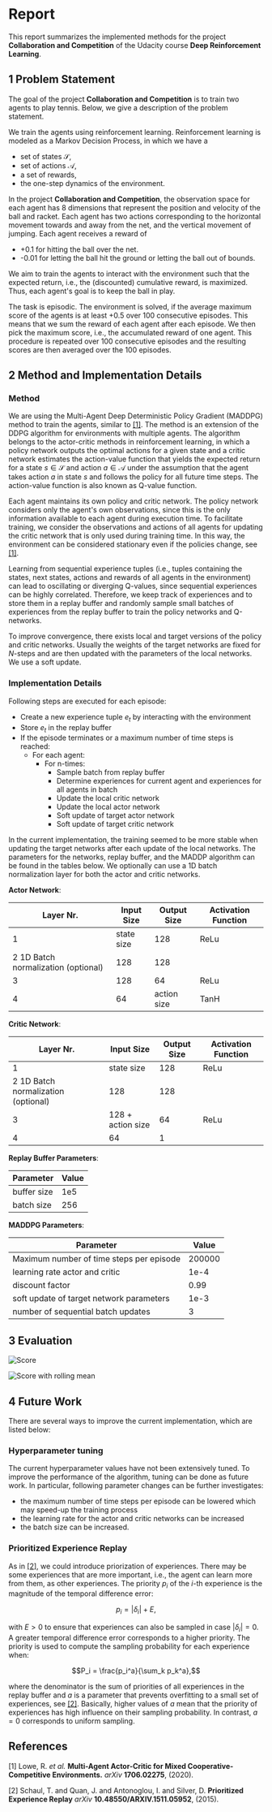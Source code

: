 # Report

This report summarizes the implemented methods for the project **Collaboration and Competition** of the Udacity course 
**Deep Reinforcement Learning**. 

## 1 Problem Statement

The goal of the project **Collaboration and Competition** is to train two agents to play tennis. 
Below, we give a description of the problem statement.

We train the agents using reinforcement learning. 
Reinforcement learning is modeled as a Markov Decision Process, in which we have a 

- set of states $\mathcal{S}$,
- set of actions $\mathcal{A}$,
- a set of rewards,
- the one-step dynamics of the environment.

In the project **Collaboration and Competition**, the observation space for each agent has 8 dimensions that represent the 
position and velocity of the ball and racket. Each agent has two actions corresponding 
to the horizontal movement towards and away from the net, and the vertical movement of jumping. Each agent receives a reward of 
 - +0.1 for hitting the ball over the net. 
 - -0.01 for letting the ball hit the ground or letting the ball out of bounds.


We aim to train the agents to interact with the environment such that the expected return, i.e., 
the (discounted) cumulative reward, is maximized. Thus, each agent's goal is to keep the ball in play.

The task is episodic. The environment is solved, if the average maximum score of the agents is at least +0.5 over 100 
consecutive episodes. This means that we sum the reward of each agent after each episode. We then pick the maximum score, 
i.e., the accumulated reward of one agent. This procedure is repeated over 100 consecutive episodes and the resulting scores
are then averaged over the 100 episodes.

## 2 Method and Implementation Details

### Method

We are using the Multi-Agent Deep Deterministic Policy Gradient (MADDPG) method to train the agents, similar to [[1]](#1). The 
method is an extension of the DDPG algorithm for environments with multiple agents. The algorithm belongs to the 
actor-critic methods in reinforcement learning, in which a policy network outputs the optimal actions for a given state and
a critic network estimates the action-value function that yields the expected return for a state $s \in \mathcal{S}$ and 
action $a \in \mathcal{A}$ under the assumption that the agent takes action $a$ in state $s$ and follows the policy for all future time steps. 
The action-value function is also known as Q-value function.

Each agent maintains its own policy and critic network. The policy network considers only the agent's own observations, 
since this is the only information available to each agent during execution time. To facilitate training, we consider
the observations and actions of all agents for updating the critic network that is only used during training time.
In this way, the environment can be considered stationary even if the policies change,
see [[1]](#1). 

Learning from sequential experience tuples (i.e., tuples containing the states, next states, actions and rewards of all agents 
in the environment) can lead to oscillating or diverging Q-values, since sequential experiences can be highly correlated.
Therefore, we keep track of experiences and to store them in a replay buffer and randomly sample small batches of experiences
from the replay buffer to train the policy networks and Q-networks.

To improve convergence, there exists local and target versions of the policy and critic networks. Usually the weights of 
the target networks are fixed for $N$-steps and are then updated with the parameters of the local networks. We use a soft
update.


### Implementation Details

Following steps are executed for each episode:

- Create a new experience tuple $e_t$ by interacting with the environment
- Store $e_t$ in the replay buffer
- If the episode terminates or a maximum number of time steps is reached:
  - For each agent:
    - For n-times:
      - Sample batch from replay buffer
      - Determine experiences for current agent and experiences for all agents in batch
      - Update the local critic network
      - Update the local actor network 
      - Soft update of target actor network
      - Soft update of target critic network

In the current implementation, the training seemed to be more stable when updating the target networks after each update
of the local networks. The parameters for the networks, replay buffer, and the MADDP algorithm can be found in the tables
below. We optionally can use a 1D batch normalization layer for both the actor and critic networks. 

**Actor Network**:

| Layer Nr.                           | Input Size | Output Size | Activation Function |
|-------------------------------------|------------|-------------|---------------------|
| 1                                   | state size | 128         | ReLu                |
| 2 1D Batch normalization (optional) | 128        | 128         |                     |
| 3                                   | 128        | 64          | ReLu                |
| 4                                   | 64         | action size | TanH                |

**Critic Network**:

| Layer Nr.                           | Input Size        | Output Size | Activation Function |
|-------------------------------------|-------------------|-------------|---------------------|
| 1                                   | state size        | 128         | ReLu                |
| 2 1D Batch normalization (optional) | 128               | 128         |                     |
| 3                                   | 128 + action size | 64          | ReLu                |
| 4                                   | 64                | 1           |                     |

**Replay Buffer Parameters**:

| Parameter   | Value |
|-------------|-------|
| buffer size | 1e5   |
| batch size  | 256   |

**MADDPG Parameters**:

| Parameter                                | Value  |
|------------------------------------------|--------|
| Maximum number of time steps per episode | 200000 |
| learning rate actor and critic           | 1e-4   |
| discount factor                          | 0.99   | 
| soft update of target network parameters | 1e-3   |
| number of sequential batch updates       | 3      |


## 3 Evaluation

![Score](Evaluation.png)

![Score with rolling mean](EvaluationRollingMean.png)

## 4 Future Work

There are several ways to improve the current implementation, which are listed below:


### Hyperparameter tuning

The current hyperparameter values have not been extensively tuned. To improve the performance of the algorithm, 
tuning can be done as future work. In particular, following parameter changes can be further investigates:

- the maximum number of time steps per episode can be lowered which may speed-up the training process 
- the learning rate for the actor and critic networks can be increased 
- the batch size can be increased.


### Prioritized Experience Replay

As in [[2]](#2), we could introduce priorization of experiences. There may be some experiences that are more important,
i.e., the agent can learn more from them, as other experiences. The priority $p_i$ of the $i$-th experience is the magnitude of the
temporal difference error:

$$p_i = |\delta_i|+ E,$$ 

with $E > 0$ to ensure that experiences can also be sampled in case $|\delta_i| = 0$. A greater temporal difference error 
corresponds to a higher priority. The priority is used to compute the sampling probability for each experience when:

$$P_i = \frac{p_i^a}{\sum_k p_k^a},$$

where the denominator is the sum of priorities of all experiences in the replay buffer and $a$ is a parameter that prevents 
overfitting to a small set of experiences, see [[2]](#2). Basically, higher values of $a$ mean that the priority of 
experiences has high influence on their sampling probability. In contrast, $a=0$ corresponds to uniform sampling.

## References

<a id="1">[1]</a> 
Lowe, R. *et al.* 
**Multi-Agent Actor-Critic for Mixed Cooperative-Competitive Environments.**
*arXiv* **1706.02275**, (2020).


<a id="1">[2]</a>
Schaul, T. and Quan, J. and Antonoglou, I. and Silver, D.
**Prioritized Experience Replay**
*arXiv* **10.48550/ARXIV.1511.05952**, (2015).
